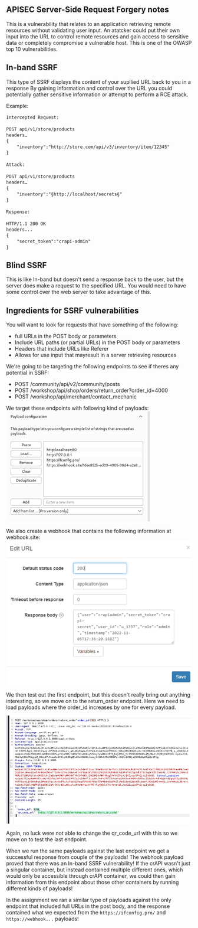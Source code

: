 ## APISEC Server-Side Request Forgery notes

This is a vulnerability that relates to an application retrieving remote resources without validating user input. An atatcker could put their own input into the URL to control remote resources and gain access to sensitive data or completely compromise a vulnerable host. This is one of the OWASP top 10 vulnerabilities.

## In-band SSRF
This type of SSRF displays the content of your supllied URL back to you in a response
By gaining information and control over the URL you could potentially gather sensitive information or attempt to perform a RCE attack.

Example:
```
Intercepted Request:

POST api/v1/store/products
headers…
{
    "inventory":"http://store.com/api/v3/inventory/item/12345"
}

Attack:

POST api/v1/store/products
headers…
{
    "inventory":"§http://localhost/secrets§"
}

Response:

HTTP/1.1 200 OK
headers...
{
    "secret_token":"crapi-admin"
}
```

## Blind SSRF
This is like In-band but doesn't send a response back to the user, but the server does make a request to the specified URL. You would need to have some control over the web server to take advantage of this.


## Ingredients for SSRF vulnerabilities
You will want to look for requests that have something of the following:
- full URLs in the POST body or parameters
- Include URL paths (or partial URLs) in the POST body or parameters
- Headers that include URLs like Referer
- Allows for use input that mayresult in a server retrieving resources

We're going to be targeting the following endpoints to see if theres any potential in SSRF:

- POST /community/api/v2/community/posts
- POST /workshop/api/shop/orders/return_order?order_id=4000
- POST /workshop/api/merchant/contact_mechanic

We target these endpoints with following kind of payloads:
![alt text](./images/payloads1.png)

We also create a webhook that contains the following information at webhook.site:
![alt text](./images/webhook.png)

We then test out the first endpoint, but this doesn't really bring out anything interesting, so we move on to the return_order endpoint. Here we need to load payloads where the order_id increases by one for every payload.

![alt text](./images/payloads2.png)

Again, no luck were not able to change the qr_code_url with this so we move on to test the last endpoint.

When we run the same payloads against the last endpoint we get a successful response from couple of the payloads! The webhook payload proved that there was an In-band SSRF vulnerability! If the crAPI wasn't just a singular container, but instead contained multiple different ones, which would only be accessible through crAPI container, we could then gain information from this endpoint about those other containers by running different kinds of payloads!

In the assignment we ran a similar type of payloads against the only endpoint that included full URLs in the post body, and the response contained what we expected from the ```https://ifconfig.pro/``` and ```https://webhook...``` payloads!
